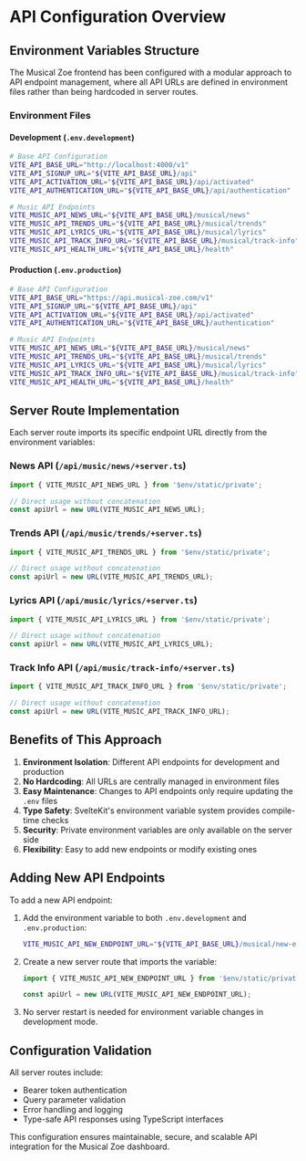 # API Configuration Overview

## Environment Variables Structure

The Musical Zoe frontend has been configured with a modular approach to API endpoint management, where all API URLs are defined in environment files rather than being hardcoded in server routes.

### Environment Files

#### Development (`.env.development`)

```bash
# Base API Configuration
VITE_API_BASE_URL="http://localhost:4000/v1"
VITE_API_SIGNUP_URL="${VITE_API_BASE_URL}/api"
VITE_API_ACTIVATION_URL="${VITE_API_BASE_URL}/api/activated"
VITE_API_AUTHENTICATION_URL="${VITE_API_BASE_URL}/api/authentication"

# Music API Endpoints
VITE_MUSIC_API_NEWS_URL="${VITE_API_BASE_URL}/musical/news"
VITE_MUSIC_API_TRENDS_URL="${VITE_API_BASE_URL}/musical/trends"
VITE_MUSIC_API_LYRICS_URL="${VITE_API_BASE_URL}/musical/lyrics"
VITE_MUSIC_API_TRACK_INFO_URL="${VITE_API_BASE_URL}/musical/track-info"
VITE_MUSIC_API_HEALTH_URL="${VITE_API_BASE_URL}/health"
```

#### Production (`.env.production`)

```bash
# Base API Configuration
VITE_API_BASE_URL="https://api.musical-zoe.com/v1"
VITE_API_SIGNUP_URL="${VITE_API_BASE_URL}/api"
VITE_API_ACTIVATION_URL="${VITE_API_BASE_URL}/api/activated"
VITE_API_AUTHENTICATION_URL="${VITE_API_BASE_URL}/authentication"

# Music API Endpoints
VITE_MUSIC_API_NEWS_URL="${VITE_API_BASE_URL}/musical/news"
VITE_MUSIC_API_TRENDS_URL="${VITE_API_BASE_URL}/musical/trends"
VITE_MUSIC_API_LYRICS_URL="${VITE_API_BASE_URL}/musical/lyrics"
VITE_MUSIC_API_TRACK_INFO_URL="${VITE_API_BASE_URL}/musical/track-info"
VITE_MUSIC_API_HEALTH_URL="${VITE_API_BASE_URL}/health"
```

## Server Route Implementation

Each server route imports its specific endpoint URL directly from the environment variables:

### News API (`/api/music/news/+server.ts`)

```typescript
import { VITE_MUSIC_API_NEWS_URL } from '$env/static/private';

// Direct usage without concatenation
const apiUrl = new URL(VITE_MUSIC_API_NEWS_URL);
```

### Trends API (`/api/music/trends/+server.ts`)

```typescript
import { VITE_MUSIC_API_TRENDS_URL } from '$env/static/private';

// Direct usage without concatenation
const apiUrl = new URL(VITE_MUSIC_API_TRENDS_URL);
```

### Lyrics API (`/api/music/lyrics/+server.ts`)

```typescript
import { VITE_MUSIC_API_LYRICS_URL } from '$env/static/private';

// Direct usage without concatenation
const apiUrl = new URL(VITE_MUSIC_API_LYRICS_URL);
```

### Track Info API (`/api/music/track-info/+server.ts`)

```typescript
import { VITE_MUSIC_API_TRACK_INFO_URL } from '$env/static/private';

// Direct usage without concatenation
const apiUrl = new URL(VITE_MUSIC_API_TRACK_INFO_URL);
```

## Benefits of This Approach

1. **Environment Isolation**: Different API endpoints for development and production
2. **No Hardcoding**: All URLs are centrally managed in environment files
3. **Easy Maintenance**: Changes to API endpoints only require updating the `.env` files
4. **Type Safety**: SvelteKit's environment variable system provides compile-time checks
5. **Security**: Private environment variables are only available on the server side
6. **Flexibility**: Easy to add new endpoints or modify existing ones

## Adding New API Endpoints

To add a new API endpoint:

1. Add the environment variable to both `.env.development` and `.env.production`:

   ```bash
   VITE_MUSIC_API_NEW_ENDPOINT_URL="${VITE_API_BASE_URL}/musical/new-endpoint"
   ```

2. Create a new server route that imports the variable:

   ```typescript
   import { VITE_MUSIC_API_NEW_ENDPOINT_URL } from '$env/static/private';

   const apiUrl = new URL(VITE_MUSIC_API_NEW_ENDPOINT_URL);
   ```

3. No server restart is needed for environment variable changes in development mode.

## Configuration Validation

All server routes include:

- Bearer token authentication
- Query parameter validation
- Error handling and logging
- Type-safe API responses using TypeScript interfaces

This configuration ensures maintainable, secure, and scalable API integration for the Musical Zoe dashboard.
